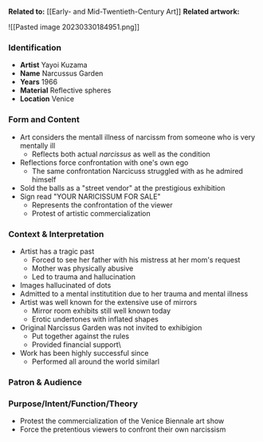 **Related to:** [[Early- and Mid-Twentieth-Century Art]]
**Related artwork:** 

![[Pasted image 20230330184951.png]]

### Identification
- **Artist** Yayoi Kuzama
- **Name** Narcussus Garden
- **Years** 1966
- **Material** Reflective spheres
- **Location** Venice

### Form and Content
- Art considers the mentall illness of narcissm from someone who is very mentally ill
	- Reflects both actual *narcissus* as well as the condition
- Reflections force confrontation with one's own ego
	- The same confrontation Narcicuss struggled with as he admired himself
- Sold the balls as a "street vendor" at the prestigious exhibition
- Sign read "YOUR NARICISSUM FOR SALE"
	- Represents the confrontation of the viewer
	- Protest of artistic commercialization

### Context & Interpretation
- Artist has a tragic past
	- Forced to see her father with his mistress at her mom's request
	- Mother was physically abusive
	- Led to trauma and hallucination
- Images hallucinated of dots
- Admitted to a mental institutition due to her trauma and mental illness
- Artist was well known for the extensive use of mirrors
	- Mirror room exhibits still well known today
	- Erotic undertones with inflated shapes
- Original Narcissus Garden was not invited to exhibigion
	- Put together against the rules
	- Provided financial support\
- Work has been highly successful since
	- Performed all around the world similarl

### Patron & Audience


### Purpose/Intent/Function/Theory
- Protest the commercialization of the Venice Biennale art show
- Force the pretentious viewers to confront their own narcissism